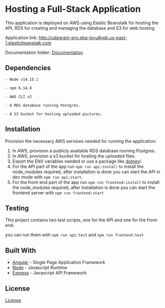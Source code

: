 # Hosting a Full-Stack Application

This application is deployed on AWS using Elastic Beanstalk for hosting the API, RDS for creating and managing the database and S3 for web hosting

Application link: http://udagram-env.eba-jpyu8ypk.us-east-1.elasticbeanstalk.com

Documentation folder: [Documentation](udagram/documentation)

## Dependencies

```
- Node v14.15.1

- npm 6.14.8

- AWS CLI v2

- A RDS database running Postgres.

- A S3 bucket for hosting uploaded pictures.

```

## Installation

Provision the necessary AWS services needed for running the application:

1. In AWS, provision a publicly available RDS database running Postgres. <Place holder for link to classroom article>
2. In AWS, provision a s3 bucket for hosting the uploaded files. <Place holder for tlink to classroom article>
3. Export the ENV variables needed or use a package like [dotnev](https://www.npmjs.com/package/dotenv)/.
4. For the API part of the app run `npm run api:install` to install the node_modules required, after installation is done you can start the API in dev mode with `npm run api:start`.
5. For the front-end part of the app run `npm run frontend:install` to install the node_modules required, after installation is done you can start the frontend server with `npm run frontend:start`

## Testing

This project contains two test scripts, one for the API and one for the front-end.

you can run them with `npm run api:test` and `npm run frontend:test`

## Built With

- [Angular](https://angular.io/) - Single Page Application Framework
- [Node](https://nodejs.org) - Javascript Runtime
- [Express](https://expressjs.com/) - Javascript API Framework

## License

[License](LICENSE.txt)
